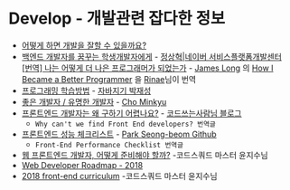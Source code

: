 # Develop - 개발관련 잡다한 정보

- [어떻게 하면 개발을 잘할 수 있을까요?](http://www.popit.kr/%EC%96%B4%EB%96%BB%EA%B2%8C-%ED%95%98%EB%A9%B4-%EA%B0%9C%EB%B0%9C%EC%9D%84-%EC%9E%98%ED%95%A0-%EC%88%98-%EC%9E%88%EC%9D%84%EA%B9%8C%EC%9A%94/)
- [백엔드 개발자를 꿈꾸는 학생개발자에게](https://d2.naver.com/news/3435170) - [정상혁|네이버 서비스플랫폼개발센터](https://d2.naver.com/search?keyword=%EC%A0%95%EC%83%81%ED%98%81)
   [[번역] 나는 어떻게 더 나은 프로그래머가 되었는가](https://adhrinae.github.io/posts/how-i-became-a-better-programmer-kr/)	- [James Long](https://twitter.com/jlongster) 의 [How I Became a Better Programmer](https://jlongster.com/How-I-Became-Better-Programmer) 을 [Rinae](https://adhrinae.github.io/)님이 번역
- [프로그래밍 학습방법](https://www.youtube.com/watch?v=Xcy2Pq6LABk) - [자바지기 박재성](https://www.slipp.net/users/1/%EC%9E%90%EB%B0%94%EC%A7%80%EA%B8%B0)
- [좋은 개발자 / 유명한 개발자](https://medium.com/@pitzcarraldo/%EC%A2%8B%EC%9D%80-%EA%B0%9C%EB%B0%9C%EC%9E%90-%EC%9C%A0%EB%AA%85%ED%95%9C-%EA%B0%9C%EB%B0%9C%EC%9E%90-19b20a7d6ace) - [Cho Minkyu](https://medium.com/@pitzcarraldo)
- [프론트엔드 개발자는 왜 구하기 어렵나요?](https://taegon.kim/archives/4810) - [코드쓰는사람님 블로그](https://taegon.kim/aboutme)
   - `Why can't we find Front End developers? 번역글`
- [프론트엔드 성능 체크리스트](https://github.com/ParkSB/Front-End-Performance-Checklist) - [Park Seong-beom Github](https://github.com/ParkSB)
   - `Front-End Performance Checklist 번역글`
- [웹 프론트엔드 개발자, 어떻게 준비해야 할까?](https://medium.com/@codesquad_yoda/%EC%9B%B9-%ED%94%84%EB%A1%A0%ED%8A%B8%EC%97%94%EB%93%9C-%EA%B0%9C%EB%B0%9C%EC%9E%90-%EC%96%B4%EB%96%BB%EA%B2%8C-%EC%A4%80%EB%B9%84%ED%95%B4%EC%95%BC-%ED%95%A0%EA%B9%8C-5ac7bb6ff2a9) -코드스쿼드 마스터 윤지수님
- [Web Developer Roadmap - 2018](https://github.com/kamranahmedse/developer-roadmap)
- [2018 front-end curriculum](https://github.com/nigayo/front-end-curriculum) -코드스쿼드 마스터 윤지수님
